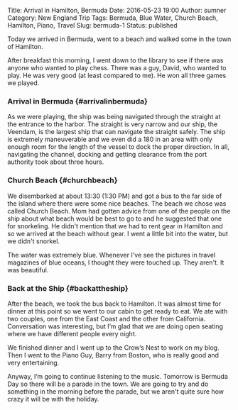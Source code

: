 Title: Arrival in Hamilton, Bermuda
Date: 2016-05-23 19:00
Author: sumner
Category: New England Trip
Tags: Bermuda, Blue Water, Church Beach, Hamilton, Piano, Travel
Slug: bermuda-1
Status: published

Today we arrived in Bermuda, went to a beach and walked some in the town of
Hamilton.

After breakfast this morning, I went down to the library to see if there was
anyone who wanted to play chess. There was a guy, David, who wanted to play. He
was very good (at least compared to me). He won all three games we played.

### Arrival in Bermuda {#arrivalinbermuda}

As we were playing, the ship was being navigated through the straight at the
entrance to the harbor. The straight is very narrow and our ship, the Veendam,
is the largest ship that can navigate the straight safely.  The ship is
extremely maneuverable and we even did a 180 in an area with only enough room
for the length of the vessel to dock the proper direction. In all, navigating
the channel, docking and getting clearance from the port authority took about
three hours.

### Church Beach {#churchbeach}

We disembarked at about 13:30 (1:30 PM) and got a bus to the far side of the
island where there were some nice beaches. The beach we chose was called Church
Beach. Mom had gotten advice from one of the people on the ship about what beach
would be best to go to and he suggested that one for snorkeling. He didn't
mention that we had to rent gear in Hamilton and so we arrived at the beach
without gear. I went a little bit into the water, but we didn't snorkel.

The water was extremely blue. Whenever I've see the pictures in travel magazines
of blue oceans, I thought they were touched up. They aren't.  It was beautiful.

### Back at the Ship {#backattheship}

After the beach, we took the bus back to Hamilton. It was almost time for dinner
at this point so we went to our cabin to get ready to eat. We ate with two
couples, one from the East Coast and the other from California. Conversation was
interesting, but I’m glad that we are doing open seating where we have different
people every night.

We finished dinner and I went up to the Crow’s Nest to work on my blog.  Then I
went to the Piano Guy, Barry from Boston, who is really good and very
entertaining.

Anyway, I’m going to continue listening to the music. Tomorrow is Bermuda Day so
there will be a parade in the town. We are going to try and do something in the
morning before the parade, but we aren't quite sure how crazy it will be with
the holiday.
